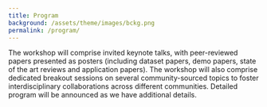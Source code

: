 ```yaml
---
title: Program
background: /assets/theme/images/bckg.png
permalink: /program/
---
```



The workshop will comprise invited keynote talks, with peer-reviewed papers presented as posters (including dataset papers, demo papers, state of the art reviews and application papers). The workshop will also comprise dedicated breakout sessions on several community-sourced topics to foster interdisciplinary collaborations across different communities. Detailed program will be announced as we have additional details. 
